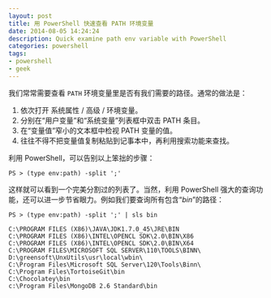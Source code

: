 ```yaml
---
layout: post
title: 用 PowerShell 快速查看 PATH 环境变量
date: 2014-08-05 14:24:24
description: Quick examine path env variable with PowerShell
categories: powershell
tags:
- powershell
- geek
---
```

我们常常需要查看 `PATH` 环境变量里是否有我们需要的路径。通常的做法是：

1. 依次打开 系统属性 / 高级 / 环境变量。
2. 分别在“用户变量”和“系统变量”列表框中双击 PATH 条目。
3. 在“变量值”窄小的文本框中检视 PATH 变量的值。
4. 往往不得不把变量值复制粘贴到记事本中，再利用搜索功能来查找。

利用 PowerShell，可以告别以上笨拙的步骤：

    PS > (type env:path) -split ';'

这样就可以看到一个完美分割过的列表了。当然，利用 PowerShell 强大的查询功能，还可以进一步节省眼力。例如我们要查询所有包含“_bin_”的路径：

    PS > (type env:path) -split ';' | sls bin

    C:\PROGRAM FILES (X86)\JAVA\JDK1.7.0_45\JRE\BIN
    C:\PROGRAM FILES (X86)\INTEL\OPENCL SDK\2.0\BIN\X86
    C:\PROGRAM FILES (X86)\INTEL\OPENCL SDK\2.0\BIN\X64
    C:\PROGRAM FILES\MICROSOFT SQL SERVER\110\TOOLS\BINN\
    D:\greensoft\UnxUtils\usr\local\wbin\
    C:\Program Files\Microsoft SQL Server\120\Tools\Binn\
    C:\Program Files\TortoiseGit\bin
    C:\Chocolatey\bin
    c:\Program Files\MongoDB 2.6 Standard\bin
